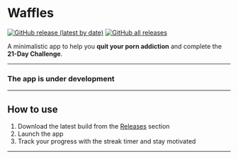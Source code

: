 # Waffles

[![GitHub release (latest by date)](https://img.shields.io/github/v/release/deynesdev/waffles)](https://github.com/deynesdev/waffles/releases/latest/) [![GitHub all releases](https://img.shields.io/github/downloads/deynesdev/waffles/total?label=All%20Downloads)](https://github.com/deynesdev/waffles/releases/latest/)

A minimalistic app to help you **quit your porn addiction** and complete the **21-Day Challenge**.

---

### The app is under development

---

## How to use

1. Download the latest build from the [Releases](https://github.com/deynesdev/waffles/releases) section  
2. Launch the app  
3. Track your progress with the streak timer and stay motivated

---
